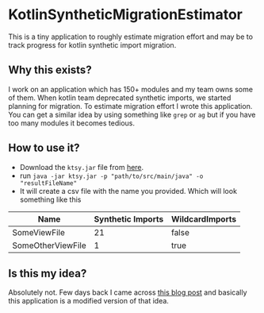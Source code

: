 # KotlinSyntheticMigrationEstimator
This is a tiny application to roughly estimate migration effort and may be to track progress for kotlin synthetic import migration.


## Why this exists?
I work on an application which has 150+ modules and my team owns some of them. When kotlin team deprecated synthetic imports, we started planning for migration. To estimate migration effort I wrote this application. You can get a similar idea by using something like `grep` or `ag` but if you have too many modules it becomes tedious.  


## How to use it?
- Download the `ktsy.jar` file from [here](https://github.com/iamBedant/KotlinSyntheticMigrationEstimator/releases/tag/0.0.1).
- run `java -jar ktsy.jar -p "path/to/src/main/java" -o "resultFileName"`
- It will create a csv file with the name you provided. Which will look something like this

|Name|Synthetic Imports  | WildcardImports |
|--|--|--|
| SomeViewFile | 21  |false |
| SomeOtherViewFile | 1  |true |

## Is this my idea?
Absolutely not. Few days back I came across [this blog post](https://obvious.in/blog/estimating-the-android-architecture-migration-for-simple) and basically this application is a modified version of that idea.
